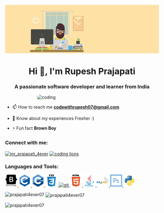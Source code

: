 [![MasterHead](https://raw.githubusercontent.com/artkirienko/artkirienko/master/banner-cropped.png)](https://rishavchanda.io)
<h1 align="center">Hi 👋, I'm Rupesh Prajapati</h1>
<h3 align="center">A passionate software developer and learner from India</h3>

<img align="right" alt="coding"  width="400" src="https://cdn.dribbble.com/users/1162077/screenshots/3848914/programmer.gif" style="border-radius : 30px">

<br>

- 📫 How to reach me **codewithrupesh07@gmail.com**

- 📄 Know about my experiences Fresher :)

- ⚡ Fun fact **Brown Boy**

<h3 align="left">Connect with me:</h3>
<p align="left">
<a href="https://instagram.com/mr_prajapati_4ever" target="blank"><img align="center" src="https://raw.githubusercontent.com/rahuldkjain/github-profile-readme-generator/master/src/images/icons/Social/instagram.svg" alt="mr_prajapati_4ever" height="30" width="40" /></a>
<a href="https://www.youtube.com/c/coding lions" target="blank"><img align="center" src="https://raw.githubusercontent.com/rahuldkjain/github-profile-readme-generator/master/src/images/icons/Social/youtube.svg" alt="coding lions" height="30" width="40" /></a>
</p>

<h3 align="left">Languages and Tools:</h3>
<p align="left"> <a href="https://getbootstrap.com" target="_blank" rel="noreferrer"> <img src="https://raw.githubusercontent.com/devicons/devicon/master/icons/bootstrap/bootstrap-plain-wordmark.svg" alt="bootstrap" width="40" height="40"/> </a> <a href="https://www.cprogramming.com/" target="_blank" rel="noreferrer"> <img src="https://raw.githubusercontent.com/devicons/devicon/master/icons/c/c-original.svg" alt="c" width="40" height="40"/> </a> <a href="https://www.w3schools.com/cpp/" target="_blank" rel="noreferrer"> <img src="https://raw.githubusercontent.com/devicons/devicon/master/icons/cplusplus/cplusplus-original.svg" alt="cplusplus" width="40" height="40"/> </a> <a href="https://www.w3schools.com/css/" target="_blank" rel="noreferrer"> <img src="https://raw.githubusercontent.com/devicons/devicon/master/icons/css3/css3-original-wordmark.svg" alt="css3" width="40" height="40"/> </a> <a href="https://git-scm.com/" target="_blank" rel="noreferrer"> <img src="https://www.vectorlogo.zone/logos/git-scm/git-scm-icon.svg" alt="git" width="40" height="40"/> </a> <a href="https://www.w3.org/html/" target="_blank" rel="noreferrer"> <img src="https://raw.githubusercontent.com/devicons/devicon/master/icons/html5/html5-original-wordmark.svg" alt="html5" width="40" height="40"/> </a> <a href="https://www.java.com" target="_blank" rel="noreferrer"> <img src="https://raw.githubusercontent.com/devicons/devicon/master/icons/java/java-original.svg" alt="java" width="40" height="40"/> </a> <a href="https://www.mysql.com/" target="_blank" rel="noreferrer"> <img src="https://raw.githubusercontent.com/devicons/devicon/master/icons/mysql/mysql-original-wordmark.svg" alt="mysql" width="40" height="40"/> </a> <a href="https://www.photoshop.com/en" target="_blank" rel="noreferrer"> <img src="https://raw.githubusercontent.com/devicons/devicon/master/icons/photoshop/photoshop-line.svg" alt="photoshop" width="40" height="40"/> </a> <a href="https://www.python.org" target="_blank" rel="noreferrer"> <img src="https://raw.githubusercontent.com/devicons/devicon/master/icons/python/python-original.svg" alt="python" width="40" height="40"/> </a> </p>

<p><img align="left" src="https://github-readme-stats.vercel.app/api/top-langs?username=prajapati4ever07&show_icons=true&locale=en&layout=compact" alt="prajapati4ever07" /></p>

<p>&nbsp;<img align="center" src="https://github-readme-stats.vercel.app/api?username=prajapati4ever07&show_icons=true&locale=en" alt="prajapati4ever07" /></p>

<p><img align="center" src="https://github-readme-streak-stats.herokuapp.com/?user=prajapati4ever07&" alt="prajapati4ever07" /></p>
